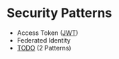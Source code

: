 # Security Patterns

- Access Token ([JWT](../../../technology/jwt.md))
- Federated Identity
- [TODO](https://airtable.com/embed/shrHNtgdwr7wP6TJj/tbl2ssqnen3UkXoaF) (2 Patterns)

